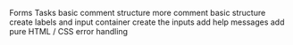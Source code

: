Forms
Tasks
basic comment structure
more comment basic structure
create labels and input container
create the inputs
add help messages
add pure HTML / CSS error handling
